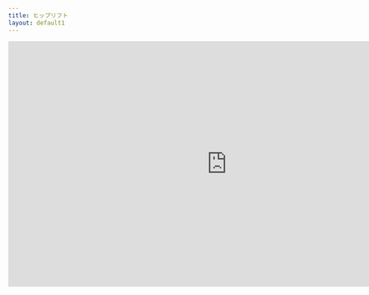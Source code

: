 ```yaml
---
title: ヒップリフト
layout: default1
---
```

<iframe width="886" height="498" src="https://www.youtube.com/embed/FdEmJ3wPC_Y" title="ヒップリフトの正しいやり方。体幹＆基礎代謝アップ【リングフィット攻略】" frameborder="0" allow="accelerometer; autoplay; clipboard-write; encrypted-media; gyroscope; picture-in-picture; web-share" referrerpolicy="strict-origin-when-cross-origin" allowfullscreen></iframe>
